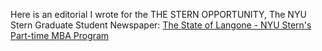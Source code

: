 Here is an editorial I wrote for the THE STERN OPPORTUNITY, The NYU Stern Graduate Student Newspaper:  [The State of Langone - NYU Stern's Part-time MBA Program](https://sternopportunity.wordpress.com/2014/05/14/the-state-of-langone/)
